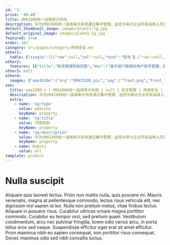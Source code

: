 ```yaml
---
id: '1'
price: '49.40'
title: UMA1000统一运维审计系统
description: 华为UMA1000统一运维审计系统通过集中管理、监控与审计企业所有运维人员的操作行为，有效降低网络设备、服务器、数据库、业务系统等资源的内部运维风险，完善IT管理体系，同时满足相关法规、标准要求。
default_thumbnail_image: images/plant1-lg.jpg
default_original_image: images/plant1-lg.jpg
featured: true
order: 187
category: src/pages/category/网络安全.md
other1: 
  table: {"single":[[{"row":null,"col":null,"text":"型号"},{"row":null,"col":null,"text":"UMA1520E"},{"row":null,"col":null,"text":"UMA1550E"},{"row":null,"col":null,"text":"UMA1500-V"}],[{"row":null,"col":null,"text":"面向客户"},{"row":null,"col":null,"text":"中小型企业"},{"row":null,"col":null,"text":"大型企业"},{"row":null,"col":null,"text":"云数据中心等虚拟化场景"}],[{"row":null,"col":null,"text":"固定端口"},{"row":null,"col":"2","text":"4*GE电口，2*10GE光口（不含光模块）"},{"row":"4","col":null,"text":"虚拟化系统（镜像）"}],[{"row":null,"col":null,"text":"接口扩展"},{"row":null,"col":"2","text":"可选2*GE、4*GE、2*10GE、4*10GE网卡（最多选配1块，不含光模块）"}],[{"row":null,"col":null,"text":"产品形态"},{"row":null,"col":"2","text":"2U"}],[{"row":null,"col":null,"text":"冗余电源"},{"row":null,"col":"2","text":"标配1+1冗余电源"}],[{"row":null,"col":null,"text":"可管理设备类型"},{"row":null,"col":"3","text":"路由器，交换机，防火墙，Windows/Linux/Unix服务器等（支持多个主流厂家设备类型）"}],[{"row":null,"col":null,"text":"可管理应用类型"},{"row":null,"col":"3","text":"UMA主机默认支持字符型应用、图形终端应用、文件传输应用和数据库型应用等\n应用发布中心支持Web应用、数据库应用、远程图形控制应用、KVM应用等\n支持某些私有运维系统，如华为U2000网管等"}],[{"row":null,"col":null,"text":"用户管理"},{"row":null,"col":"3","text":"预定义角色：超级管理员（super用户）、管理员、普通用户、审计员等多种角色\n自定义角色"}],[{"row":null,"col":null,"text":"认证管理"},{"row":null,"col":"3","text":"本地认证、RADIUS认证、AD域认证、LDAP域认证、证书认证等\n多种双因素认证"}],[{"row":null,"col":null,"text":"设备管理"},{"row":null,"col":"3","text":"• 支持设备、设备组管理、设备账号管理\n• 账号密码支持单次修改、定期修改、自动生成和发送等"}],[{"row":null,"col":null,"text":"授权管理"},{"row":null,"col":"3","text":"• 以设备IP、协议类型、账号密码三元组为单位，对用户授权\n• 不同的运维人员，只能看到自己有权限管理的设备\n• 支持设备组、用户组维度授权"}],[{"row":null,"col":null,"text":"安全审计"},{"row":null,"col":"3","text":"• 支持命令行操作、图形视频、键盘命令、操作日志回放等\n• 支持对图形操作进行文本摘要处理，智能识别操作信息\n• 可定义高危命令策略，并自动识别与阻断\n• 支持实时监控与切断"}],[{"row":null,"col":null,"text":"部署模式"},{"row":null,"col":"3","text":"• 旁挂部署架构，不改变原有网络结构\n• 支持单机、双机、集群部署"}]]}
other2:
  features: [{"title":"账号管理机制完整","dec":["基于部门隔离的用户账号管理，提供完整的密码代填，分组授权，定期改密等账号管理机制"]},{"title":"运维过程记录全面","dec":["完整实现字符、图像运维操作的审计记录，文件传输完整文件保存，运维行为快速检索定位"]},{"title":"运维管理统一","dec":["支持主流图形、字符、数据库、文件传输协议，可通过B/S、C/S、H5、网关运维等多种方式运维主机、网络设备、数据库等各类资产"]}]
other3: null
other4:
  images: {"uma1520e":{"org":"UMA1520E_pic","img":["front.png","front_left.png","front_right.png","front_top.png","rear.png"]}}
seo:
  title: uma1500-v | UMA1000统一运维审计系统 | null | 安全管理 | 网络安全 | 企业网络
  description: 华为UMA1000统一运维审计系统通过集中管理、监控与审计企业所有运维人员的操作行为，有效降低网络设备、服务器、数据库、业务系统等资源的内部运维风险，完善IT管理体系，同时满足相关法规、标准要求。
  extra:
    - name: 'og:type'
      value: website
      keyName: property
    - name: 'og:title'
      value: 河南网田
      keyName: property
    - name: 'og:description'
      value: 华为UMA1000统一运维审计系统通过集中管理、监控与审计企业所有运维人员的操作行为，有效降低网络设备、服务器、数据库、业务系统等资源的内部运维风险，完善IT管理体系，同时满足相关法规、标准要求。
      keyName: property
    - name: Robots
      value: all
template: product
---
```


# Nulla suscipit

Aliquam quis laoreet lectus. Proin non mattis nulla, quis posuere mi. Mauris venenatis, magna at pellentesque commodo, lectus risus vehicula elit, nec dignissim nisl sapien id leo. Nulla non pretium metus, vitae finibus lectus. Aliquam in posuere risus. Curabitur ultrices ornare magna porttitor commodo. Curabitur eu tempor orci, sed pretium quam. Vestibulum condimentum, arcu nec pulvinar fringilla, lorem odio varius arcu, in porta tellus eros sed neque. Suspendisse efficitur eget erat sit amet efficitur. Proin maximus nibh eu sapien consequat, non porttitor risus consequat. Donec maximus odio sed nibh convallis luctus.